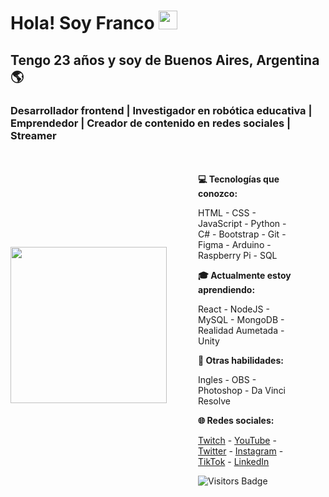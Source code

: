 <!DOCTYPE html>
<html lang="es">
<head>
        <meta charset="UTF-8">
        <meta http-equiv="X-UA-Compatible" content="IE=edge">
        <meta name="viewport" content="width=device-width, initial-scale=1.0">
        <link rel="stylesheet" href="src/css/styles.css">
</head>
<body>
        <img src="/src/img/foto-de-perfil.png" alt="" srcset="">
        <h1>Hola! Soy Franco <img style="width:30px" src="src/img/Hi.gif" alt=""></h1>
        <h2>Tengo 23 años y soy de Buenos Aires, Argentina🌎</h2>
        <h3 style="font-weight: bold;">Desarrollador frontend | Investigador en robótica educativa | Emprendedor | Creador de contenido en redes sociales | Streamer</h3>
        <div style="display:flex;align-items: center;">
        <div><img style="width:250px" src="src/img/foto de perfil.png" alt=""></div>
        <div  style="padding: 20px 50px;"><p style="font-weight: bold;">💻 Tecnologías que conozco:</p>
        <p>HTML - CSS - JavaScript - Python - C# - Bootstrap - Git - Figma - Arduino - Raspberry Pi - SQL</p>
        <p style="font-weight: bold;">🎓 Actualmente estoy aprendiendo:</p>
        <p>React - NodeJS - MySQL - MongoDB - Realidad Aumetada - Unity </p>
        <p style="font-weight: bold;">📌 Otras habilidades:</p>
        <p>Ingles - OBS - Photoshop - Da Vinci Resolve</p>
        <p style="font-weight: bold;">🌐 Redes sociales:</p>
        <p><a href="https://www.twitch.tv/francolabs" target="_blank">Twitch</a> - 
        <a href="https://www.youtube.com/channel/UCQ9vGAw1n2mihHWMgwo4W8w" target="_blank">YouTube</a> - 
        <a href="https://twitter.com/francobalich" target="_blank">Twitter</a> - 
        <a href="https://www.instagram.com/francobalich/" target="_blank">Instagram</a> - 
        <a href="https://www.tiktok.com/@francobalich?" target="_blank">TikTok</a> - 
        <a href="https://www.linkedin.com/in/franco-balich/" target="_blank">LinkedIn</a></p>
        <img src="https://komarev.com/ghpvc/?username=francobalich&style=flat-square&color=0a65fe" alt="Visitors Badge"/></div>
        </div>
        
</body>
</html>
